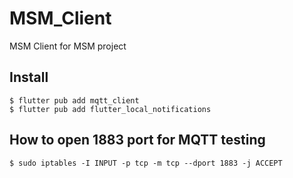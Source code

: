 # MSM_Client
MSM Client for MSM project

## Install
```text
$ flutter pub add mqtt_client
$ flutter pub add flutter_local_notifications
```

## How to open 1883 port for MQTT testing
```text
$ sudo iptables -I INPUT -p tcp -m tcp --dport 1883 -j ACCEPT
```